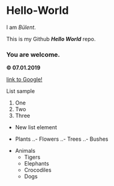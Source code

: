 # Hello-World

I am *Bülent*.

This is my Github ***Hello World*** repo.

### You are welcome.

**© 07.01.2019**

[link to Google!](http://google.com)

List sample
1. One
2. Two
3. Three

* New list element

- Plants
..- Flowers
..- Trees
..- Bushes
* Animals
  * Tigers
  * Elephants
  - Crocodiles
  * Dogs

